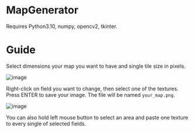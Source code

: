 # MapGenerator

Requires Python3.10, numpy, opencv2, tkinter.

# Guide

Select dimensions your map you want to have and single tile size in pixels.

![image](https://user-images.githubusercontent.com/90265591/213894945-4e06ed63-e5ff-497f-99a7-9aa360cb3d7e.png)

Right-click on field you want to change, then select one of the textures.
Press ENTER to save your image. The file will be named `your_map.png`.

![image](https://user-images.githubusercontent.com/90265591/213894860-e63adedc-d3e9-4b5b-bb34-3428741c8129.png)

You can also hold left mouse button to select an area and paste one texture to 
every single of selected fields.